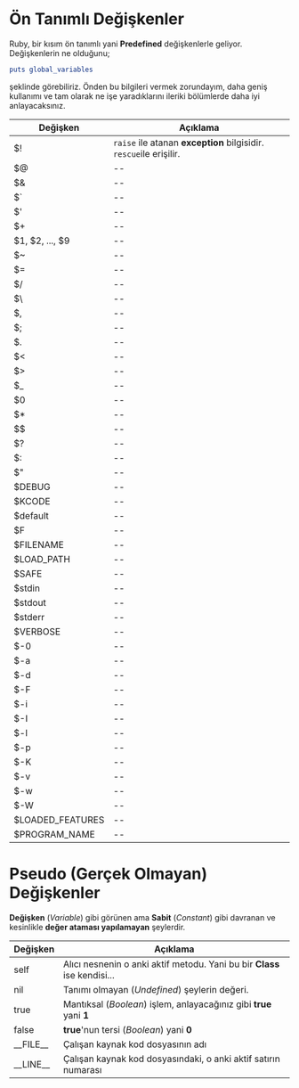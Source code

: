 # Ön Tanımlı Değişkenler
Ruby, bir kısım ön tanımlı yani **Predefined** değişkenlerle geliyor. Değişkenlerin ne olduğunu;

```ruby
puts global_variables
```
şeklinde görebiliriz. Önden bu bilgileri vermek zorundayım, daha geniş kullanımı ve tam olarak ne işe yaradıklarını ileriki bölümlerde daha iyi anlayacaksınız.

| Değişken | Açıklama |
| -- | -- |
| $! | `raise` ile atanan **exception** bilgisidir. `rescue`ile erişilir. |
| $@ | -- |
| $& | -- |
| $\` | -- |
| $' | -- |
| $+ | -- |
| $1, $2, ..., $9 | -- |
| $~ | -- |
| $= | -- |
| $/ | -- |
| $\ | -- |
| $, | -- |
| $; | -- |
| $. | -- |
| $< | -- |
| $> | -- |
| $_ | -- |
| $0 | -- |
| $* | -- |
| $$ | -- |
| $? | -- |
| $: | -- |
| $" | -- |
| $DEBUG | -- |
| $KCODE | -- |
| $default | -- |
| $F | -- |
| $FILENAME | -- |
| $LOAD_PATH | -- |
| $SAFE | -- |
| $stdin | -- |
| $stdout | -- |
| $stderr | -- |
| $VERBOSE | -- |
| $-0 | -- |
| $-a | -- |
| $-d | -- |
| $-F | -- |
| $-i | -- |
| $-I | -- |
| $-l | -- |
| $-p | -- |
| $-K | -- |
| $-v | -- |
| $-w | -- |
| $-W | -- |
| $LOADED_FEATURES | -- |
| $PROGRAM_NAME | -- |


# Pseudo (Gerçek Olmayan) Değişkenler
**Değişken** (_Variable_) gibi görünen ama **Sabit** (_Constant_) gibi davranan ve kesinlikle **değer ataması yapılamayan** şeylerdir.

| Değişken | Açıklama |
| -- | -- |
| self | Alıcı nesnenin o anki aktif metodu. Yani bu bir **Class** ise kendisi...  |
| nil | Tanımı olmayan (_Undefined_) şeylerin değeri. |
| true | Mantıksal (_Boolean_) işlem, anlayacağınız gibi **true** yani **1** |
| false | **true**'nun tersi (_Boolean_) yani **0** |
| \_\_FILE\_\_ | Çalışan kaynak kod dosyasının adı |
| \_\_LINE\_\_ | Çalışan kaynak kod dosyasındaki, o anki aktif satırın numarası |
